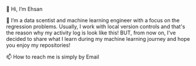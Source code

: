 👋 Hi, I’m Ehsan

👀 I’m a data scentist and machine learning engineer with a focus on the regression problems. Usually, I work with local version controls and that's the reason why my activity log is look like this! BUT, from now on, I've decided to share what I learn during my machine learning journey and hope you enjoy my repositories! 

📫 How to reach me is simply by Email

<!---
ehsanem/ehsanem is a ✨ special ✨ repository because its `README.md` (this file) appears on your GitHub profile.
You can click the Preview link to take a look at your changes.
--->
